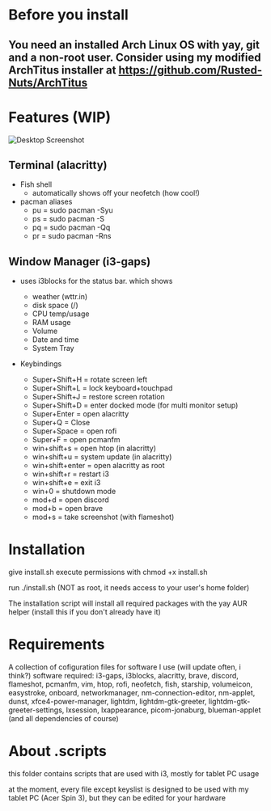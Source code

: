 # Before you install

## You need an installed Arch Linux OS with yay, git and a non-root user.  Consider using my modified ArchTitus installer at https://github.com/Rusted-Nuts/ArchTitus

# Features (WIP)
![Desktop Screenshot](https://i.imgur.com/G2TfUwY.png)
## Terminal (alacritty)
- Fish shell
  - automatically shows off your neofetch (how cool!)
- pacman aliases
  - pu = sudo pacman -Syu
  - ps = sudo pacman -S
  - pq = sudo pacman -Qq
  - pr = sudo pacman -Rns

## Window Manager (i3-gaps)
- uses i3blocks for the status bar. which shows
  - weather (wttr.in)
  - disk space (/)
  - CPU temp/usage
  - RAM usage
  - Volume
  - Date and time
  - System Tray

- Keybindings 
  - Super+Shift+H = rotate screen left
  - Super+Shift+L = lock keyboard+touchpad
  - Super+Shift+J = restore screen rotation
  - Super+Shift+D = enter docked mode (for multi monitor setup)
  - Super+Enter = open alacritty
  - Super+Q = Close
  - Super+Space = open rofi
  - Super+F = open pcmanfm
  - win+shift+s = open htop (in alacritty)
  - win+shift+u = system update (in alacritty)
  - win+shift+enter = open alacritty as root
  - win+shift+r = restart i3
  - win+shift+e = exit i3
  - win+0 = shutdown mode
  - mod+d = open discord
  - mod+b = open brave
  - mod+s = take screenshot (with flameshot)

# Installation
give install.sh execute permissions with chmod +x install.sh

run ./install.sh (NOT as root, it needs access to your user's home folder)

The installation script will install all required packages with the yay AUR helper (install this if you don't already have it)

# Requirements
A collection of cofiguration files for software I use (will update often, i think?)
software required: i3-gaps, i3blocks, alacritty, brave, discord, flameshot, pcmanfm, vim, htop, rofi, neofetch, fish, starship, volumeicon, easystroke, onboard, networkmanager, nm-connection-editor, nm-applet, dunst, xfce4-power-manager, lightdm, lightdm-gtk-greeter, lightdm-gtk-greeter-settings, lxsession, lxappearance, picom-jonaburg, blueman-applet (and all dependencies of course)

# About .scripts
this folder contains scripts that are used with i3, mostly for tablet PC usage

at the moment, every file except keyslist is designed to be used with my tablet PC (Acer Spin 3), but they can be edited for your hardware
